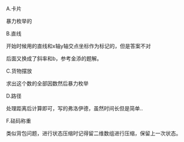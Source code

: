 A.卡片

暴力枚举的

B.直线

开始时候用的直线和x轴y轴交点坐标作为标记的，但是答案不对

后面又换成了斜率和b，参考金添的题解。

C.货物摆放

求出这个数的全部因数然后暴力枚举

D.路径

处理距离后计算即可，写的弗洛伊德，虽然时间长但是简单..

F.砝码称重

类似背包问题，进行状态压缩时记得留二维数组进行压缩，保留上一次状态。 

